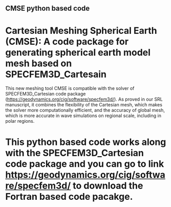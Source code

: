 ## CMSE python based code
# Cartesian Meshing Spherical Earth (CMSE): A code package for generating spherical earth model mesh based on SPECFEM3D_Cartesain 

This new meshing tool CMSE is compatible with the solver of SPECFEM3D_Cartesian code package (https://geodynamics.org/cig/software/specfem3d/). As proved in our SRL manuscript, it combines the flexibility of the Cartesian mesh, which makes the solver more computationally efficient, and the accuracy of global mesh, which is more accurate in wave simulations on regional scale, including in polar regions.

# This python based code works along with the SPECFEM3D_Cartesian code package and you can go to link https://geodynamics.org/cig/software/specfem3d/ to download the Fortran based code pacakge. 

